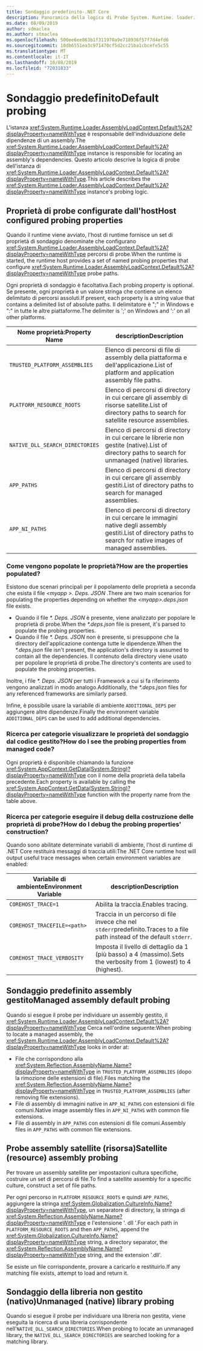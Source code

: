 ```yaml
---
title: Sondaggio predefinito-.NET Core
description: Panoramica della logica di Probe System. Runtime. loader. AssemblyLoadContext. default di .NET Core per individuare le dipendenze.
ms.date: 08/09/2019
author: sdmaclea
ms.author: stmaclea
ms.openlocfilehash: 500ee6ee863b1f311970a9e718936f57f7d4efd6
ms.sourcegitcommit: 10db6551ea3c971470cf5d2cc21ba1cbcefe5c55
ms.translationtype: MT
ms.contentlocale: it-IT
ms.lasthandoff: 10/08/2019
ms.locfileid: "72031833"
---
```

# <a name="default-probing"></a><span data-ttu-id="ba912-103">Sondaggio predefinito</span><span class="sxs-lookup"><span data-stu-id="ba912-103">Default probing</span></span>

<span data-ttu-id="ba912-104">L'istanza <xref:System.Runtime.Loader.AssemblyLoadContext.Default%2A?displayProperty=nameWithType> è responsabile dell'individuazione delle dipendenze di un assembly.</span><span class="sxs-lookup"><span data-stu-id="ba912-104">The <xref:System.Runtime.Loader.AssemblyLoadContext.Default%2A?displayProperty=nameWithType> instance is responsible for locating an assembly's dependencies.</span></span> <span data-ttu-id="ba912-105">Questo articolo descrive la logica di probe dell'istanza di <xref:System.Runtime.Loader.AssemblyLoadContext.Default%2A?displayProperty=nameWithType>.</span><span class="sxs-lookup"><span data-stu-id="ba912-105">This article describes the <xref:System.Runtime.Loader.AssemblyLoadContext.Default%2A?displayProperty=nameWithType> instance's probing logic.</span></span>

## <a name="host-configured-probing-properties"></a><span data-ttu-id="ba912-106">Proprietà di probe configurate dall'host</span><span class="sxs-lookup"><span data-stu-id="ba912-106">Host configured probing properties</span></span>

<span data-ttu-id="ba912-107">Quando il runtime viene avviato, l'host di runtime fornisce un set di proprietà di sondaggio denominate che configurano <xref:System.Runtime.Loader.AssemblyLoadContext.Default%2A?displayProperty=nameWithType> percorsi di probe.</span><span class="sxs-lookup"><span data-stu-id="ba912-107">When the runtime is started, the runtime host provides a set of named probing properties that configure <xref:System.Runtime.Loader.AssemblyLoadContext.Default%2A?displayProperty=nameWithType> probe paths.</span></span>

<span data-ttu-id="ba912-108">Ogni proprietà di sondaggio è facoltativa.</span><span class="sxs-lookup"><span data-stu-id="ba912-108">Each probing property is optional.</span></span> <span data-ttu-id="ba912-109">Se presente, ogni proprietà è un valore stringa che contiene un elenco delimitato di percorsi assoluti.</span><span class="sxs-lookup"><span data-stu-id="ba912-109">If present, each property is a string value that contains a delimited list of absolute paths.</span></span> <span data-ttu-id="ba912-110">Il delimitatore è ";" in Windows e ":" in tutte le altre piattaforme.</span><span class="sxs-lookup"><span data-stu-id="ba912-110">The delimiter is ';' on Windows and ':' on all other platforms.</span></span>

|<span data-ttu-id="ba912-111">Nome proprietà:</span><span class="sxs-lookup"><span data-stu-id="ba912-111">Property Name</span></span>                 |<span data-ttu-id="ba912-112">description</span><span class="sxs-lookup"><span data-stu-id="ba912-112">Description</span></span>  |
|------------------------------|---------|
|`TRUSTED_PLATFORM_ASSEMBLIES`   | <span data-ttu-id="ba912-113">Elenco di percorsi di file di assembly della piattaforma e dell'applicazione.</span><span class="sxs-lookup"><span data-stu-id="ba912-113">List of platform and application assembly file paths.</span></span> |
|`PLATFORM_RESOURCE_ROOTS`       | <span data-ttu-id="ba912-114">Elenco di percorsi di directory in cui cercare gli assembly di risorse satellite.</span><span class="sxs-lookup"><span data-stu-id="ba912-114">List of directory paths to search for satellite resource assemblies.</span></span> |
|`NATIVE_DLL_SEARCH_DIRECTORIES` | <span data-ttu-id="ba912-115">Elenco di percorsi di directory in cui cercare le librerie non gestite (native).</span><span class="sxs-lookup"><span data-stu-id="ba912-115">List of directory paths to search for unmanaged (native) libraries.</span></span>        |
|`APP_PATHS`                     | <span data-ttu-id="ba912-116">Elenco di percorsi di directory in cui cercare gli assembly gestiti.</span><span class="sxs-lookup"><span data-stu-id="ba912-116">List of directory paths to search for managed assemblies.</span></span> |
|`APP_NI_PATHS`                  | <span data-ttu-id="ba912-117">Elenco di percorsi di directory in cui cercare le immagini native degli assembly gestiti.</span><span class="sxs-lookup"><span data-stu-id="ba912-117">List of directory paths to search for native images of managed assemblies.</span></span> |

### <a name="how-are-the-properties-populated"></a><span data-ttu-id="ba912-118">Come vengono popolate le proprietà?</span><span class="sxs-lookup"><span data-stu-id="ba912-118">How are the properties populated?</span></span>

<span data-ttu-id="ba912-119">Esistono due scenari principali per il popolamento delle proprietà a seconda che esista il file *\<myapp >. Deps. JSON* .</span><span class="sxs-lookup"><span data-stu-id="ba912-119">There are two main scenarios for populating the properties depending on whether the *\<myapp>.deps.json* file exists.</span></span>

- <span data-ttu-id="ba912-120">Quando il file *\*. Deps. JSON* è presente, viene analizzato per popolare le proprietà di probe.</span><span class="sxs-lookup"><span data-stu-id="ba912-120">When the *\*.deps.json* file is present, it's parsed to populate the probing properties.</span></span>
- <span data-ttu-id="ba912-121">Quando il file *\*. Deps. JSON* non è presente, si presuppone che la directory dell'applicazione contenga tutte le dipendenze.</span><span class="sxs-lookup"><span data-stu-id="ba912-121">When the *\*.deps.json* file isn't present, the application's directory is assumed to contain all the dependencies.</span></span> <span data-ttu-id="ba912-122">Il contenuto della directory viene usato per popolare le proprietà di probe.</span><span class="sxs-lookup"><span data-stu-id="ba912-122">The directory's contents are used to populate the probing properties.</span></span>

<span data-ttu-id="ba912-123">Inoltre, i file *\*. Deps. JSON* per tutti i Framework a cui si fa riferimento vengono analizzati in modo analogo.</span><span class="sxs-lookup"><span data-stu-id="ba912-123">Additionally, the *\*.deps.json* files for any referenced frameworks are similarly parsed.</span></span>

<span data-ttu-id="ba912-124">Infine, è possibile usare la variabile di ambiente `ADDITIONAL_DEPS` per aggiungere altre dipendenze.</span><span class="sxs-lookup"><span data-stu-id="ba912-124">Finally the environment variable `ADDITIONAL_DEPS` can be used to add additional dependencies.</span></span>

### <a name="how-do-i-see-the-probing-properties-from-managed-code"></a><span data-ttu-id="ba912-125">Ricerca per categorie visualizzare le proprietà del sondaggio dal codice gestito?</span><span class="sxs-lookup"><span data-stu-id="ba912-125">How do I see the probing properties from managed code?</span></span>

<span data-ttu-id="ba912-126">Ogni proprietà è disponibile chiamando la funzione <xref:System.AppContext.GetData(System.String)?displayProperty=nameWithType> con il nome della proprietà della tabella precedente.</span><span class="sxs-lookup"><span data-stu-id="ba912-126">Each property is available by calling the <xref:System.AppContext.GetData(System.String)?displayProperty=nameWithType> function with the property name from the table above.</span></span>

### <a name="how-do-i-debug-the-probing-properties-construction"></a><span data-ttu-id="ba912-127">Ricerca per categorie eseguire il debug della costruzione delle proprietà di probe?</span><span class="sxs-lookup"><span data-stu-id="ba912-127">How do I debug the probing properties' construction?</span></span>

<span data-ttu-id="ba912-128">Quando sono abilitate determinate variabili di ambiente, l'host di runtime di .NET Core restituirà messaggi di traccia utili:</span><span class="sxs-lookup"><span data-stu-id="ba912-128">The .NET Core runtime host will output useful trace messages when certain environment variables are enabled:</span></span>

|<span data-ttu-id="ba912-129">Variabile di ambiente</span><span class="sxs-lookup"><span data-stu-id="ba912-129">Environment Variable</span></span>        |<span data-ttu-id="ba912-130">description</span><span class="sxs-lookup"><span data-stu-id="ba912-130">Description</span></span>  |
|----------------------------|---------|
|`COREHOST_TRACE=1`          |<span data-ttu-id="ba912-131">Abilita la traccia.</span><span class="sxs-lookup"><span data-stu-id="ba912-131">Enables tracing.</span></span>|
|`COREHOST_TRACEFILE=<path>` |<span data-ttu-id="ba912-132">Traccia in un percorso di file invece che nel `stderr`predefinito.</span><span class="sxs-lookup"><span data-stu-id="ba912-132">Traces to a file path instead of the default `stderr`.</span></span>|
|`COREHOST_TRACE_VERBOSITY`  |<span data-ttu-id="ba912-133">Imposta il livello di dettaglio da 1 (più basso) a 4 (massimo).</span><span class="sxs-lookup"><span data-stu-id="ba912-133">Sets the verbosity from 1 (lowest) to 4 (highest).</span></span>|

## <a name="managed-assembly-default-probing"></a><span data-ttu-id="ba912-134">Sondaggio predefinito assembly gestito</span><span class="sxs-lookup"><span data-stu-id="ba912-134">Managed assembly default probing</span></span>

<span data-ttu-id="ba912-135">Quando si esegue il probe per individuare un assembly gestito, il <xref:System.Runtime.Loader.AssemblyLoadContext.Default%2A?displayProperty=nameWithType> Cerca nell'ordine seguente:</span><span class="sxs-lookup"><span data-stu-id="ba912-135">When probing to locate a managed assembly, the <xref:System.Runtime.Loader.AssemblyLoadContext.Default%2A?displayProperty=nameWithType> looks in order at:</span></span>

- <span data-ttu-id="ba912-136">File che corrispondono alla <xref:System.Reflection.AssemblyName.Name?displayProperty=nameWithType> in `TRUSTED_PLATFORM_ASSEMBLIES` (dopo la rimozione delle estensioni di file).</span><span class="sxs-lookup"><span data-stu-id="ba912-136">Files matching the <xref:System.Reflection.AssemblyName.Name?displayProperty=nameWithType> in `TRUSTED_PLATFORM_ASSEMBLIES` (after removing file extensions).</span></span>
- <span data-ttu-id="ba912-137">File di assembly di immagini native in `APP_NI_PATHS` con estensioni di file comuni.</span><span class="sxs-lookup"><span data-stu-id="ba912-137">Native image assembly files in `APP_NI_PATHS` with common file extensions.</span></span>
- <span data-ttu-id="ba912-138">File di assembly in `APP_PATHS` con estensioni di file comuni.</span><span class="sxs-lookup"><span data-stu-id="ba912-138">Assembly files in `APP_PATHS` with common file extensions.</span></span>

## <a name="satellite-resource-assembly-probing"></a><span data-ttu-id="ba912-139">Probe assembly satellite (risorsa)</span><span class="sxs-lookup"><span data-stu-id="ba912-139">Satellite (resource) assembly probing</span></span>

<span data-ttu-id="ba912-140">Per trovare un assembly satellite per impostazioni cultura specifiche, costruire un set di percorsi di file.</span><span class="sxs-lookup"><span data-stu-id="ba912-140">To find a satellite assembly for a specific culture, construct a set of file paths.</span></span>

<span data-ttu-id="ba912-141">Per ogni percorso in `PLATFORM_RESOURCE_ROOTS` e quindi `APP_PATHS`, aggiungere la stringa <xref:System.Globalization.CultureInfo.Name?displayProperty=nameWithType>, un separatore di directory, la stringa di <xref:System.Reflection.AssemblyName.Name?displayProperty=nameWithType> e l'estensione '. dll '.</span><span class="sxs-lookup"><span data-stu-id="ba912-141">For each path in `PLATFORM_RESOURCE_ROOTS` and then `APP_PATHS`, append the <xref:System.Globalization.CultureInfo.Name?displayProperty=nameWithType> string, a directory separator, the <xref:System.Reflection.AssemblyName.Name?displayProperty=nameWithType> string, and the extension '.dll'.</span></span>

<span data-ttu-id="ba912-142">Se esiste un file corrispondente, provare a caricarlo e restituirlo.</span><span class="sxs-lookup"><span data-stu-id="ba912-142">If any matching file exists, attempt to load and return it.</span></span>

## <a name="unmanaged-native-library-probing"></a><span data-ttu-id="ba912-143">Sondaggio della libreria non gestito (nativo)</span><span class="sxs-lookup"><span data-stu-id="ba912-143">Unmanaged (native) library probing</span></span>

<span data-ttu-id="ba912-144">Quando si esegue il probe per individuare una libreria non gestita, viene eseguita la ricerca di una libreria corrispondente nell'`NATIVE_DLL_SEARCH_DIRECTORIES`.</span><span class="sxs-lookup"><span data-stu-id="ba912-144">When probing to locate an unmanaged library, the `NATIVE_DLL_SEARCH_DIRECTORIES` are searched looking for a matching library.</span></span>
